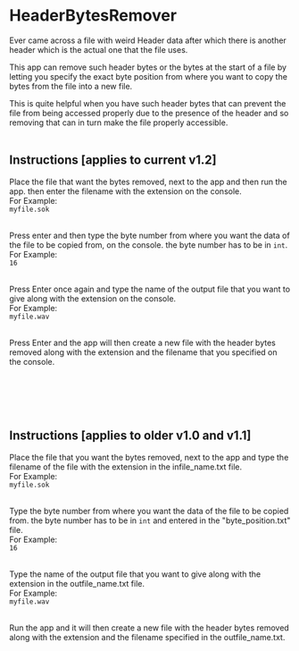 # HeaderBytesRemover

Ever came across a file with weird Header data after which there is another header which is the actual one that the file uses.

This app can remove such header bytes or the bytes at the start of a file by letting you specify the exact byte position from where you want to copy the bytes from the file into a new file. 

This is quite helpful when you have such header bytes that can prevent the file from being accessed properly due to the presence of the header and so removing that can in turn make the file properly accessible.
<br>
<br>
## Instructions [applies to current v1.2]
Place the file that want the bytes removed, next to the app and then run the app. then enter the filename with the extension on the console.
<br>For Example:
<br>```myfile.sok```


<br>Press enter and then type the byte number from where you want the data of the file to be copied from, on the console. the byte number has to be in ```int```.
<br>For Example:
<br>```16```


<br>Press Enter once again and type the name of the output file that you want to give along with the extension on the console.
<br>For Example:
<br>```myfile.wav```

<br>Press Enter and the app will then create a new file with the header bytes removed along with the extension and the filename that you specified on the console.

<br>
<br>
<br>
<br>

## Instructions [applies to older v1.0 and v1.1] 
Place the file that you want the bytes removed, next to the app and type the filename of the file with the extension in the infile_name.txt file.
<br>For Example:
<br>```myfile.sok```


<br>Type the byte number from where you want the data of the file to be copied from. 
the byte number has to be in ```int``` and entered in the "byte_position.txt" file.
<br>For Example:
<br>```16```


<br>Type the name of the output file that you want to give along with the extension in the outfile_name.txt file.
<br>For Example:
<br>```myfile.wav```

<br>Run the app and it will then create a new file with the header bytes removed along with the extension and the filename specified in the outfile_name.txt.
